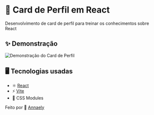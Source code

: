 # 💼 Card de Perfil em React

Desenvolvimento de card de perfil para treinar os conhecimentos sobre React

## ✨ Demonstração

![Demonstração do Card de Perfil](./assets/demo.png)


## 🖥️ Tecnologias usadas

- ⚛️ [React](https://react.dev/)
- ⚡ [Vite](https://vitejs.dev/)
- 🎨 CSS Modules


Feito por 💙 [Annaely](https://github.com/annaelyoliveira)
